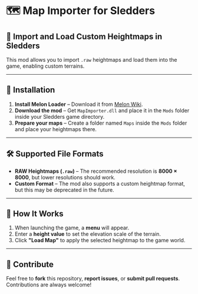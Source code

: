# 🗺️ Map Importer for Sledders  

## 🚀 Import and Load Custom Heightmaps in Sledders  

This mod allows you to import `.raw` heightmaps and load them into the game, enabling custom terrains.  

---

## 🔧 Installation  

1. **Install Melon Loader** – Download it from [Melon Wiki](https://melonwiki.xyz/).  
2. **Download the mod** – Get `MapImporter.dll` and place it in the `Mods` folder inside your Sledders game directory.  
3. **Prepare your maps** – Create a folder named `Maps` inside the `Mods` folder and place your heightmaps there.  

---

## 🛠️ Supported File Formats  

- **RAW Heightmaps (`.raw`)** – The recommended resolution is **8000 × 8000**, but lower resolutions should work.  
- **Custom Format** – The mod also supports a custom heightmap format, but this may be deprecated in the future.  

---

## 🤨 How It Works  

1. When launching the game, a **menu** will appear.  
2. Enter a **height value** to set the elevation scale of the terrain.  
3. Click **"Load Map"** to apply the selected heightmap to the game world.  

---

## 🤝 Contribute  

Feel free to **fork** this repository, **report issues**, or **submit pull requests**. Contributions are always welcome!  
